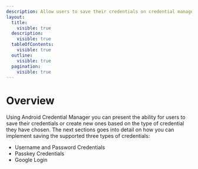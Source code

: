 ```yaml
---
description: Allow users to save their credentials on credential manager
layout:
  title:
    visible: true
  description:
    visible: true
  tableOfContents:
    visible: true
  outline:
    visible: true
  pagination:
    visible: true
---
```


# Overview

Using Android Credential Manager you can present the ability for users to save their credentials or create new ones based on the type of credential they have chosen. The next sections goes into detail on how you can implement saving the supported three types of credentials:

* Username and Password Credentials
* Passkey Credentials
* Google Login
